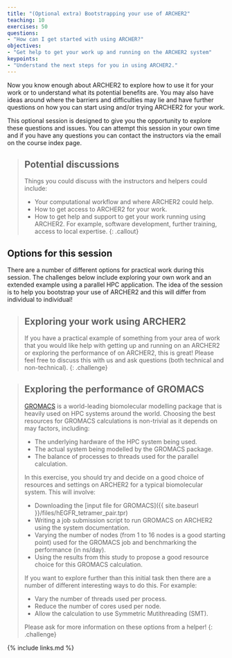 ```yaml
---
title: "(Optional extra) Bootstrapping your use of ARCHER2"
teaching: 10
exercises: 50
questions:
- "How can I get started with using ARCHER?"
objectives:
- "Get help to get your work up and running on the ARCHER2 system"
keypoints:
- "Understand the next steps for you in using ARCHER2."
---
```


Now you know enough about ARCHER2 to explore how to use it for your work or to understand
what its potential benefits are. You may also have ideas around where the 
barriers and difficulties may lie and have further questions on how you can 
start using and/or trying ARCHER2 for your work.

This optional session is designed to give you the opportunity to explore these questions and
issues. You can attempt this session in your own time and if you have any questions
you can contact the instructors via the email on the course index page.

> ## Potential discussions
>
> Things you could discuss with the instructors and helpers could include:
>
> - Your computational workflow and where ARCHER2 could help.
> - How to get access to ARCHER2 for your work.
> - How to get help and support to get your work running using ARCHER2.
>   For example, software development, further training, access to local expertise.
{: .callout}

## Options for this session

There are a number of different options for practical work during this session. The
challenges below include exploring your own work and an extended example using a parallel
HPC application. The idea of the session is to help you bootstrap your use of ARCHER2
and this will differ from individual to individual!

> ## Exploring your work using ARCHER2
>
> If you have a practical example of something from your area of work that you would like
> help with getting up and running on an ARCHER2 or exploring the performance of
> on ARCHER2, this is great! Please feel free to discuss this with us and ask
> questions (both technical and non-technical).
{: .challenge}

> ## Exploring the performance of GROMACS
>
> [GROMACS](http://manual.gromacs.org/documentation/) is a world-leading biomolecular modelling package
> that is heavily used on HPC systems around the world. Choosing the best resources
> for GROMACS calculations is non-trivial as it depends on may factors, including:
>
> - The underlying hardware of the HPC system being used.
> - The actual system being modelled by the GROMACS package.
> - The balance of processes to threads used for the parallel calculation.
>
> In this exercise, you should try and decide on a good choice of resources and settings
> on ARCHER2 for a typical biomolecular system. This will involve:
>
> - Downloading the [input file for GROMACS]({{ site.baseurl }}/files/hEGFR_tetramer_pair.tpr)
> - Writing a job submission script to run GROMACS on ARCHER2 using the system documentation.
> - Varying the number of nodes (from 1 to 16 nodes is a good starting point) used for the GROMACS job
>   and benchmarking the performance (in ns/day).
> - Using the results from this study to propose a good resource choice for this GROMACS calculation.
>
> If you want to explore further than this initial task then there are a number of 
> different interesting ways to do this. For example:
> 
> - Vary the number of threads used per process.
> - Reduce the number of cores used per node.
> - Allow the calculation to use Symmetric Mutithreading (SMT).
>
> Please ask for more information on these options from a helper!
{: .challenge}

{% include links.md %}


